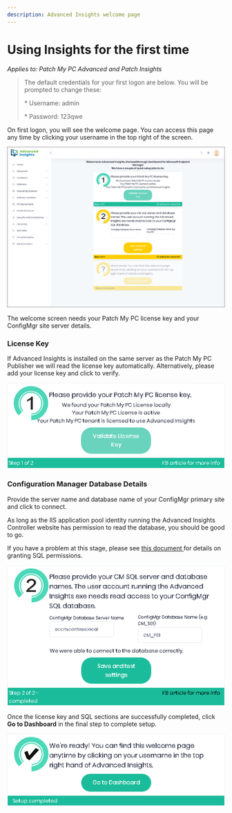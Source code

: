 ```yaml
---
description: Advanced Insights welcome page
---
```


# Using Insights for the first time

_Applies to: Patch My PC Advanced and Patch Insights_

> The default credentials for your first logon are below. You will be prompted to change these:
>
> \* Username: admin
>
> \* Password: 123qwe

On first logon, you will see the welcome page. You can access this page any time by clicking your username in the top right of the screen.

![](/_images/image-(1209).png)

The welcome screen needs your Patch My PC license key and your ConfigMgr site server details.

### License Key

If Advanced Insights is installed on the same server as the Patch My PC Publisher we will read the license key automatically. Alternatively, please add your license key and click to verify.

![](/_images/image-(1109).png)

### Configuration Manager Database Details

Provide the server name and database name of your ConfigMgr primary site and click to connect.

As long as the IIS application pool identity running the Advanced Insights Controller website has permission to read the database, you should be good to go.

If you have a problem at this stage, please see [this document ](insights-sql-permission-requirements.md)for details on granting SQL permissions.

![](/_images/image-(1106).png)

Once the license key and SQL sections are successfully completed, click **Go to Dashboard** in the final step to complete setup.

![](/_images/image-(1138).png)